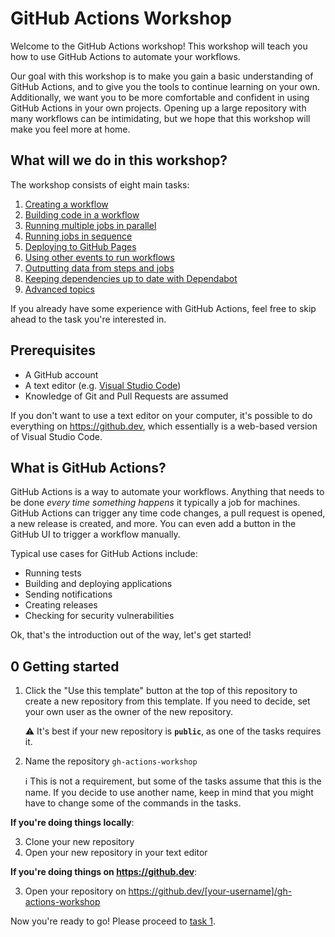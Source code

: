 # GitHub Actions Workshop

Welcome to the GitHub Actions workshop!
This workshop will teach you how to use GitHub Actions to automate your workflows.

Our goal with this workshop is to make you gain a basic understanding of GitHub Actions, and to give you the tools to continue learning on your own.
Additionally, we want you to be more comfortable and confident in using GitHub Actions in your own projects.
Opening up a large repository with many workflows can be intimidating, but we hope that this workshop will make you feel more at home.

## What will we do in this workshop?

The workshop consists of eight main tasks:

1. [Creating a workflow](./tasks/1/README.md)
1. [Building code in a workflow](./tasks/2/README.md)
1. [Running multiple jobs in parallel](./tasks/3/README.md)
1. [Running jobs in sequence](./tasks/4/README.md)
1. [Deploying to GitHub Pages](./tasks/5/README.md)
1. [Using other events to run workflows](./tasks/6/README.md)
1. [Outputting data from steps and jobs](./tasks/7/README.md)
1. [Keeping dependencies up to date with Dependabot](./tasks/8/README.md)
1. [Advanced topics](./tasks/9/README.md)

If you already have some experience with GitHub Actions, feel free to skip ahead to the task you're interested in.

## Prerequisites

- A GitHub account
- A text editor (e.g. [Visual Studio Code](https://code.visualstudio.com/))
- Knowledge of Git and Pull Requests are assumed

If you don't want to use a text editor on your computer, it's possible to do everything on <https://github.dev>, which essentially is a web-based version of Visual Studio Code.

## What is GitHub Actions?

GitHub Actions is a way to automate your workflows.
Anything that needs to be done _every time something happens_ it typically a job for machines.
GitHub Actions can trigger any time code changes, a pull request is opened, a new release is created, and more.
You can even add a button in the GitHub UI to trigger a workflow manually.

Typical use cases for GitHub Actions include:

- Running tests
- Building and deploying applications
- Sending notifications
- Creating releases
- Checking for security vulnerabilities

Ok, that's the introduction out of the way, let's get started!

## 0 Getting started

1. Click the "Use this template" button at the top of this repository to create a new repository from this template.
   If you need to decide, set your own user as the owner of the new repository.

   ⚠️ It's best if your new repository is **`public`**, as one of the tasks requires it.

2. Name the repository `gh-actions-workshop`

   ℹ️ This is not a requirement, but some of the tasks assume that this is the name.
   If you decide to use another name, keep in mind that you might have to change some of the commands in the tasks.

**If you're doing things locally**:

3. Clone your new repository
4. Open your new repository in your text editor

**If you're doing things on <https://github.dev>**:

3. Open your repository on <https://github.dev/[your-username]/gh-actions-workshop>

Now you're ready to go!
Please proceed to [task 1](tasks/1/README.md).
